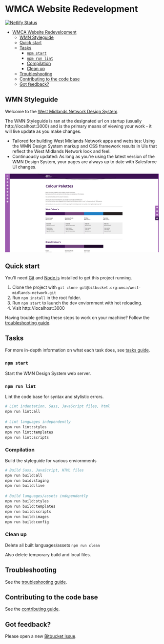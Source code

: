 # WMCA Website Redevelopment
[![Netlify Status](https://api.netlify.com/api/v1/badges/dff99875-8f09-42b9-bb99-3a43f8c0e697/deploy-status)](https://app.netlify.com/sites/wmca/deploys)

- [WMCA Website Redevelopment](#wmca-website-redevelopment)
  - [WMN Styleguide](#wmn-styleguide)
  - [Quick start](#quick-start)
  - [Tasks](#tasks)
    - [`npm start`](#npm-start)
    - [`npm run lint`](#npm-run-lint)
    - [Compilation](#compilation)
    - [Clean up](#clean-up)
  - [Troubleshooting](#troubleshooting)
  - [Contributing to the code base](#contributing-to-the-code-base)
  - [Got feedback?](#got-feedback)


## WMN Styleguide

Welcome to the [West Midlands Network Design System](https://wmnetwork.netlify.com/).

The WMN Styleguide is ran at the designated url on startup (usually http://localhost:3000) and is the primary means of viewing your work - it will live update as you make changes.

- Tailored for building West Midlands Network apps and websites: Using the WMN Design System markup and CSS framework results in UIs that reflect the West Midlands Network look and feel.
- Continuously updated: As long as you’re using the latest version of the WMN Design System, your pages are always up to date with Salesforce UI changes.

<img src="doc/preview.png" alt="previewer blueprint/variant/modifier selection" width="600px"/>

## Quick start

You'll need [Git](https://help.github.com/articles/set-up-git/) and [Node.js](https://nodejs.org/en/) installed to get this project running.

1. Clone the project with `git clone git@bitbucket.org:wmca/west-midlands-network.git`
2. Run `npm install` in the root folder.
3. Run `npm start` to launch the dev enviornment with hot reloading.
4. Visit http://localhost:3000

Having trouble getting these steps to work on your machine? Follow the [troubleshooting guide](guidelines/TROUBLESHOOTING.md).

## Tasks

For more in-depth information on what each task does, see [tasks guide](doc/tasks.md).

### `npm start`

Start the WMN Design System web server.

### `npm run lint`

Lint the code base for syntax and stylistic errors.

```bash
# Lint indentation, Sass, JavaScript files, html
npm run lint:all

# Lint languages independently
npm run lint:styles
npm run lint:templates
npm run lint:scripts
```

### Compilation

Build the styleguide for various enviornments

```bash
# Build Sass, JavaScript, HTML files
npm run build:all
npm run buid:staging
npm run build:live

# Build languages/assets independently
npm run build:styles
npm run build:templates
npm run build:scripts
npm run build:images
npm run build:config
```

### Clean up

Delete all built languages/assets
`npm run clean`

Also delete temporary build and local files.

## Troubleshooting

See the [troubleshooting guide](doc/TROUBLESHOOTING.md).

## Contributing to the code base

See the [contributing guide](doc/CONTRIBUTING.md).

## Got feedback?

Please open a new [Bitbucket Issue](https://bitbucket.org/wmca/west-midlands-network/issues?status=new&status=open).
